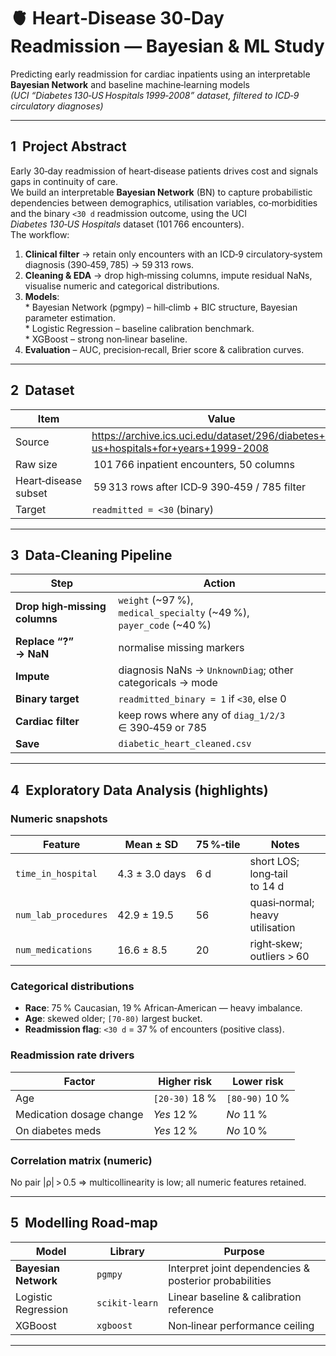 # 🫀 Heart‑Disease 30‑Day Readmission — Bayesian & ML Study  

Predicting early readmission for cardiac inpatients using an interpretable **Bayesian Network** and baseline machine‑learning models  
*(UCI “Diabetes 130‑US Hospitals 1999‑2008” dataset, filtered to ICD‑9 circulatory diagnoses)*  

---

## 1  Project Abstract
Early 30‑day readmission of heart‑disease patients drives cost and signals gaps in continuity of care.  
We build an interpretable **Bayesian Network** (BN) to capture probabilistic dependencies between demographics, utilisation variables, co‑morbidities and the binary `<30 d` readmission outcome, using the UCI *Diabetes 130‑US Hospitals* dataset (101 766 encounters).  
The workflow:

1. **Clinical filter** → retain only encounters with an ICD‑9 circulatory‑system diagnosis (390‑459, 785) → 59 313 rows.  
2. **Cleaning & EDA** → drop high‑missing columns, impute residual NaNs, visualise numeric and categorical distributions.  
3. **Models**:  
   * Bayesian Network (pgmpy) – hill‑climb + BIC structure, Bayesian parameter estimation.  
   * Logistic Regression – baseline calibration benchmark.  
   * XGBoost – strong non‑linear baseline.  
4. **Evaluation** – AUC, precision‑recall, Brier score & calibration curves.  

---

## 2  Dataset

| Item | Value |
|------|-------|
| Source | <https://archive.ics.uci.edu/dataset/296/diabetes+130-us+hospitals+for+years+1999-2008> |
| Raw size | 101 766 inpatient encounters, 50 columns |
| Heart‑disease subset | 59 313 rows after ICD‑9 390‑459 / 785 filter |
| Target | `readmitted = <30` (binary) |

---

## 3  Data‑Cleaning Pipeline

| Step | Action |
|------|--------|
| **Drop high‑missing columns** | `weight` (~97 %), `medical_specialty` (~49 %), `payer_code` (~40 %) |
| **Replace “?” → NaN** | normalise missing markers |
| **Impute** | diagnosis NaNs → `UnknownDiag`; other categoricals → mode |
| **Binary target** | `readmitted_binary = 1` if `<30`, else 0 |
| **Cardiac filter** | keep rows where any of `diag_1/2/3` ∈ 390‑459 or 785 |
| **Save** | `diabetic_heart_cleaned.csv` |

---

## 4  Exploratory Data Analysis (highlights)

### Numeric snapshots  

| Feature | Mean ± SD | 75 %‑tile | Notes |
|---------|-----------|-----------|-------|
| `time_in_hospital` | 4.3 ± 3.0 days | 6 d | short LOS; long‑tail to 14 d |
| `num_lab_procedures` | 42.9 ± 19.5 | 56 | quasi‑normal; heavy utilisation |
| `num_medications` | 16.6 ± 8.5 | 20 | right‑skew; outliers > 60 |

### Categorical distributions  
* **Race**: 75 % Caucasian, 19 % African‑American — heavy imbalance.  
* **Age**: skewed older; `[70‑80)` largest bucket.  
* **Readmission flag**: `<30 d` = 37 % of encounters (positive class).  

### Readmission rate drivers  
| Factor | Higher risk | Lower risk |
|--------|-------------|------------|
| Age | `[20‑30)` 18 % | `[80‑90)` 10 % |
| Medication dosage change | *Yes* 12 % | *No* 11 % |
| On diabetes meds | *Yes* 12 % | *No* 10 % |

### Correlation matrix (numeric)  
No pair |ρ| > 0.5 ⇒ multicollinearity is low; all numeric features retained.

---

## 5  Modelling Road‑map

| Model | Library | Purpose |
|-------|---------|---------|
| **Bayesian Network** | `pgmpy` | Interpret joint dependencies & posterior probabilities |
| Logistic Regression | `scikit‑learn` | Linear baseline & calibration reference |
| XGBoost | `xgboost` | Non‑linear performance ceiling |

---
